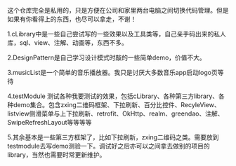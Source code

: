 这个仓库完全是私用的，只是方便在公司和家里两台电脑之间切换代码管理。但是如果有你看得上的东西，也尽可以拿走，不谢！

1.cLibrary中是一些自己尝试写的一些效果以及工具类等，自己亲手码出来的私人库，sql、view、注解、动画等，东西不多。

2.DesignPattern是自己学习设计模式时敲的一些简单demo，价值不大。

3.musicList是一个简单的音乐播放器。我只是讨厌大多数音乐app启动logo页等待

4.testModule 测试各种我要测试的效果，包括cLibrary、各种第三方library、各种demo集合。包含zxing二维码框架、下拉刷新、百分比控件、RecyleView、listview侧滑菜单与上下拉刷新、retrofit、OkHttp、realm、greendao、注解、SwipeRefreshLayout等等等等

5.其余基本是一些第三方框架了，比如下拉刷新，zxing二维码之类。需要放到testmodule去写demo测验一下。调试好之后亦可以之间拿去做别的项目的library，当然也需要时常更新维护。
